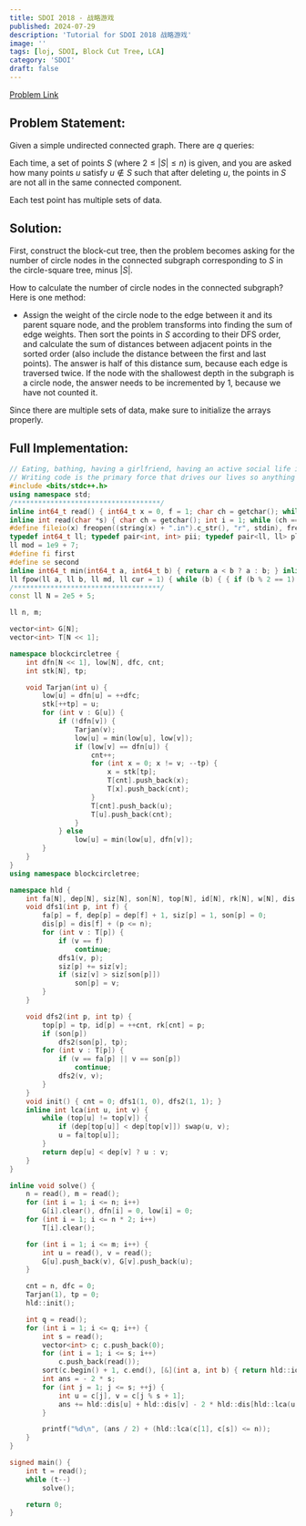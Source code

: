 ```yaml
---
title: SDOI 2018 - 战略游戏
published: 2024-07-29
description: 'Tutorial for SDOI 2018 战略游戏'
image: ''
tags: [loj, SDOI, Block Cut Tree, LCA]
category: 'SDOI'
draft: false 
---
```


<a href="https://loj.ac/p/2562" target="_blank"> Problem Link </a>

## Problem Statement:

Given a simple undirected connected graph. There are $q$ queries:

Each time, a set of points $S$ (where $2 \le |S| \le n$) is given, and you are asked how many points $u$ satisfy $u \notin S$ such that after deleting $u$, the points in $S$ are not all in the same connected component.

Each test point has multiple sets of data.

## Solution:

First, construct the block-cut tree, then the problem becomes asking for the number of circle nodes in the connected subgraph corresponding to $S$ in the circle-square tree, minus $|S|$.

How to calculate the number of circle nodes in the connected subgraph? Here is one method:
- Assign the weight of the circle node to the edge between it and its parent square node, and the problem transforms into finding the sum of edge weights. Then sort the points in $S$ according to their DFS order, and calculate the sum of distances between adjacent points in the sorted order (also include the distance between the first and last points). The answer is half of this distance sum, because each edge is traversed twice. If the node with the shallowest depth in the subgraph is a circle node, the answer needs to be incremented by 1, because we have not counted it.

Since there are multiple sets of data, make sure to initialize the arrays properly.

## Full Implementation:
```cpp
// Eating, bathing, having a girlfriend, having an active social life is incidental, it gets in the way of code time.
// Writing code is the primary force that drives our lives so anything that interrupts that is wasteful.
#include <bits/stdc++.h>
using namespace std;
/************************************/
inline int64_t read() { int64_t x = 0, f = 1; char ch = getchar(); while (ch<'0'|| ch>'9') { if(ch == '-') f = -1; ch = getchar(); } while (ch >= '0' && ch <= '9') { x = x * 10 + ch - '0'; ch = getchar();} return x * f; }
inline int read(char *s) { char ch = getchar(); int i = 1; while (ch == ' ' || ch == '\n') ch = getchar(); while (ch != ' ' && ch != '\n') s[i++] = ch, ch = getchar(); s[i] = '\0'; return i - 1; }
#define fileio(x) freopen((string(x) + ".in").c_str(), "r", stdin), freopen((string(x) + ".out").c_str(), "w", stdout)
typedef int64_t ll; typedef pair<int, int> pii; typedef pair<ll, ll> pll; typedef long double ld;
ll mod = 1e9 + 7;
#define fi first
#define se second
inline int64_t min(int64_t a, int64_t b) { return a < b ? a : b; } inline int64_t max(int64_t a, int64_t b) { return a > b ? a : b; }
ll fpow(ll a, ll b, ll md, ll cur = 1) { while (b) { { if (b % 2 == 1) cur *= a; } a *= a, b = b / 2, a %= md, cur %= md; } return cur % md; }
/************************************/
const ll N = 2e5 + 5;

ll n, m;

vector<int> G[N];
vector<int> T[N << 1];

namespace blockcircletree {
    int dfn[N << 1], low[N], dfc, cnt;
    int stk[N], tp;

    void Tarjan(int u) {
        low[u] = dfn[u] = ++dfc;
        stk[++tp] = u;
        for (int v : G[u]) {
            if (!dfn[v]) {
                Tarjan(v);
                low[u] = min(low[u], low[v]);
                if (low[v] == dfn[u]) {
                    cnt++;
                    for (int x = 0; x != v; --tp) {
                        x = stk[tp];
                        T[cnt].push_back(x);
                        T[x].push_back(cnt);
                    }
                    T[cnt].push_back(u);
                    T[u].push_back(cnt);
                }
            } else
                low[u] = min(low[u], dfn[v]);
        }
    }
}
using namespace blockcircletree;

namespace hld {
    int fa[N], dep[N], siz[N], son[N], top[N], id[N], rk[N], w[N], dis[N], cnt;
    void dfs1(int p, int f) {
        fa[p] = f, dep[p] = dep[f] + 1, siz[p] = 1, son[p] = 0;
        dis[p] = dis[f] + (p <= n);
        for (int v : T[p]) {
            if (v == f)
                continue;
            dfs1(v, p);
            siz[p] += siz[v];
            if (siz[v] > siz[son[p]])
                son[p] = v;
        }
    }

    void dfs2(int p, int tp) {
        top[p] = tp, id[p] = ++cnt, rk[cnt] = p;
        if (son[p])
            dfs2(son[p], tp);
        for (int v : T[p]) {
            if (v == fa[p] || v == son[p])
                continue;
            dfs2(v, v);
        }
    }
    void init() { cnt = 0; dfs1(1, 0), dfs2(1, 1); }
    inline int lca(int u, int v) {
        while (top[u] != top[v]) {
            if (dep[top[u]] < dep[top[v]]) swap(u, v);
            u = fa[top[u]];
        }
        return dep[u] < dep[v] ? u : v;
    }
}

inline void solve() {
    n = read(), m = read();
    for (int i = 1; i <= n; i++)
        G[i].clear(), dfn[i] = 0, low[i] = 0;
    for (int i = 1; i <= n * 2; i++)
        T[i].clear();

    for (int i = 1; i <= m; i++) {
        int u = read(), v = read();
        G[u].push_back(v), G[v].push_back(u);
    }

    cnt = n, dfc = 0;
    Tarjan(1), tp = 0;
    hld::init();

    int q = read();
    for (int i = 1; i <= q; i++) {
        int s = read();
        vector<int> c; c.push_back(0);
        for (int i = 1; i <= s; i++)
            c.push_back(read());
        sort(c.begin() + 1, c.end(), [&](int a, int b) { return hld::id[a] < hld::id[b]; });
        int ans = - 2 * s;
        for (int j = 1; j <= s; ++j) {
            int u = c[j], v = c[j % s + 1];
            ans += hld::dis[u] + hld::dis[v] - 2 * hld::dis[hld::lca(u, v)];
        }

        printf("%d\n", (ans / 2) + (hld::lca(c[1], c[s]) <= n));
    }
}

signed main() {
    int t = read();
    while (t--)
        solve();

    return 0;
}
```
